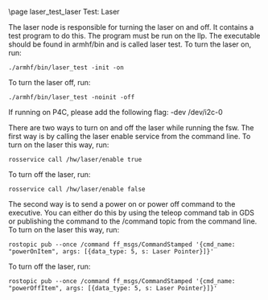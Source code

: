 \page laser_test_laser Test: Laser

The laser node is responsible for turning the laser on and off. It contains a test program to do this. The program must be run on the llp. The executable should be found in armhf/bin and is called laser test. To turn the laser on, run:

    ./armhf/bin/laser_test -init -on

To turn the laser off, run:

    ./armhf/bin/laser_test -noinit -off

If running on P4C, please add the following flag: -dev /dev/i2c-0

There are two ways to turn on and off the laser while running the fsw. The first way is by calling the laser enable service from the command line. To turn on the laser this way, run: 

    rosservice call /hw/laser/enable true

To turn off the laser, run:

    rosservice call /hw/laser/enable false

The second way is to send a power on or power off command to the executive. You can either do this by using the teleop command tab in GDS or publishing the command to the /command topic from the command line. To turn on the laser this way, run:

    rostopic pub --once /command ff_msgs/CommandStamped '{cmd_name: "powerOnItem", args: [{data_type: 5, s: Laser Pointer}]}'

To turn off the laser, run:

    rostopic pub --once /command ff_msgs/CommandStamped '{cmd_name: "powerOffItem", args: [{data_type: 5, s: Laser Pointer}]}'
